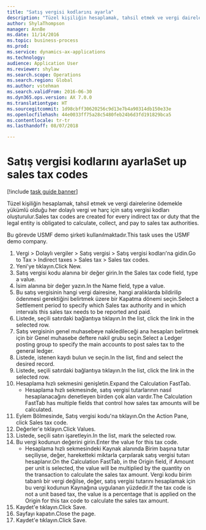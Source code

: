 ```yaml
--- 
title: "Satış vergisi kodlarını ayarla"
description: "Tüzel kişiliğin hesaplamak, tahsil etmek ve vergi dairelerine ödemekle yükümlü olduğu her dolaylı vergi ve harç için satış vergisi kodları oluşturulur."
author: ShylaThompson
manager: AnnBe
ms.date: 11/14/2016
ms.topic: business-process
ms.prod: 
ms.service: dynamics-ax-applications
ms.technology: 
audience: Application User
ms.reviewer: shylaw
ms.search.scope: Operations
ms.search.region: Global
ms.author: vstehman
ms.search.validFrom: 2016-06-30
ms.dyn365.ops.version: AX 7.0.0
ms.translationtype: HT
ms.sourcegitcommit: 1d98cbff30620256c9d13e7b4a90314db150e33e
ms.openlocfilehash: 44e0033ff75a28c5480feb24b6d3fd191829bca5
ms.contentlocale: tr-tr
ms.lasthandoff: 08/07/2018

---
```

# <a name="set-up-sales-tax-codes"></a><span data-ttu-id="ece81-103">Satış vergisi kodlarını ayarla</span><span class="sxs-lookup"><span data-stu-id="ece81-103">Set up sales tax codes</span></span>

[!include [task guide banner](../../includes/task-guide-banner.md)]

<span data-ttu-id="ece81-104">Tüzel kişiliğin hesaplamak, tahsil etmek ve vergi dairelerine ödemekle yükümlü olduğu her dolaylı vergi ve harç için satış vergisi kodları oluşturulur.</span><span class="sxs-lookup"><span data-stu-id="ece81-104">Sales tax codes are created for every indirect tax or duty that the legal entity is obligated to calculate, collect, and pay to sales tax authorities.</span></span>

<span data-ttu-id="ece81-105">Bu görevde USMF demo şirketi kullanılmaktadır.</span><span class="sxs-lookup"><span data-stu-id="ece81-105">This task uses the USMF demo company.</span></span>



1. <span data-ttu-id="ece81-106">Vergi > Dolaylı vergiler > Satış vergisi > Satış vergisi kodları'na gidin.</span><span class="sxs-lookup"><span data-stu-id="ece81-106">Go to Tax > Indirect taxes > Sales tax > Sales tax codes.</span></span>
2. <span data-ttu-id="ece81-107">Yeni'ye tıklayın.</span><span class="sxs-lookup"><span data-stu-id="ece81-107">Click New.</span></span>
3. <span data-ttu-id="ece81-108">Satış vergisi kodu alanına bir değer girin.</span><span class="sxs-lookup"><span data-stu-id="ece81-108">In the Sales tax code field, type a value.</span></span>
4. <span data-ttu-id="ece81-109">İsim alanına bir değer yazın.</span><span class="sxs-lookup"><span data-stu-id="ece81-109">In the Name field, type a value.</span></span>
5. <span data-ttu-id="ece81-110">Bu satış vergisinin hangi vergi dairesine, hangi aralıklarda bildirilip ödenmesi gerektiğini belirtmek üzere bir Kapatma dönemi seçin.</span><span class="sxs-lookup"><span data-stu-id="ece81-110">Select a Settlement period to specify which Sales tax authority and in which intervals this sales tax needs to be reported and paid.</span></span>
6. <span data-ttu-id="ece81-111">Listede, seçili satırdaki bağlantıya tıklayın.</span><span class="sxs-lookup"><span data-stu-id="ece81-111">In the list, click the link in the selected row.</span></span>
7. <span data-ttu-id="ece81-112">Satış vergisinin genel muhasebeye nakledileceği ana hesapları belirtmek için bir Genel muhasebe deftere nakil grubu seçin.</span><span class="sxs-lookup"><span data-stu-id="ece81-112">Select a Ledger posting group to specify the main accounts to post sales tax to the general ledger.</span></span>
8. <span data-ttu-id="ece81-113">Listede, istenen kaydı bulun ve seçin.</span><span class="sxs-lookup"><span data-stu-id="ece81-113">In the list, find and select the desired record.</span></span>
9. <span data-ttu-id="ece81-114">Listede, seçili satırdaki bağlantıya tıklayın.</span><span class="sxs-lookup"><span data-stu-id="ece81-114">In the list, click the link in the selected row.</span></span>
10. <span data-ttu-id="ece81-115">Hesaplama hızlı sekmesini genişletin.</span><span class="sxs-lookup"><span data-stu-id="ece81-115">Expand the Calculation FastTab.</span></span>
    * <span data-ttu-id="ece81-116">Hesaplama hızlı sekmesinde, satış vergisi tutarlarının nasıl hesaplanacağını denetleyen birden çok alan vardır.</span><span class="sxs-lookup"><span data-stu-id="ece81-116">The Calculation FastTab has multiple fields that control how sales tax amounts will be calculated.</span></span>  
11. <span data-ttu-id="ece81-117">Eylem Bölmesinde, Satış vergisi kodu'na tıklayın.</span><span class="sxs-lookup"><span data-stu-id="ece81-117">On the Action Pane, click Sales tax code.</span></span>
12. <span data-ttu-id="ece81-118">Değerler'e tıklayın.</span><span class="sxs-lookup"><span data-stu-id="ece81-118">Click Values.</span></span>
13. <span data-ttu-id="ece81-119">Listede, seçili satırı işaretleyin.</span><span class="sxs-lookup"><span data-stu-id="ece81-119">In the list, mark the selected row.</span></span>
14. <span data-ttu-id="ece81-120">Bu vergi kodunun değerini girin.</span><span class="sxs-lookup"><span data-stu-id="ece81-120">Enter the value for this tax code.</span></span>
    * <span data-ttu-id="ece81-121">Hesaplama hızlı sekmesindeki Kaynak alanında Birim başına tutar seçiliyse, değer, hareketteki miktarla çarpılarak satış vergisi tutarı hesaplanır.</span><span class="sxs-lookup"><span data-stu-id="ece81-121">On the Calculation FastTab, in the Origin field, if Amount per unit is selected, the value will be multiplied by the quantity on the transaction to calculate the sales tax amount.</span></span>  <span data-ttu-id="ece81-122">Vergi kodu birim tabanlı bir vergi değilse, değer, satış vergisi tutarını hesaplamak için bu vergi kodunun Kaynağına uygulanan yüzdedir.</span><span class="sxs-lookup"><span data-stu-id="ece81-122">If the tax code is not a unit based tax, the value is a percentage that is applied on the Origin for this tax code to calculate the sales tax amount.</span></span>     
15. <span data-ttu-id="ece81-123">Kaydet'e tıklayın.</span><span class="sxs-lookup"><span data-stu-id="ece81-123">Click Save.</span></span>
16. <span data-ttu-id="ece81-124">Sayfayı kapatın.</span><span class="sxs-lookup"><span data-stu-id="ece81-124">Close the page.</span></span>
17. <span data-ttu-id="ece81-125">Kaydet'e tıklayın.</span><span class="sxs-lookup"><span data-stu-id="ece81-125">Click Save.</span></span>


